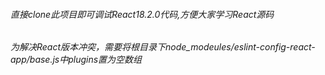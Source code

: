 ###### 直接clone此项目即可调试React18.2.0代码,方便大家学习React源码
###### 为解决React版本冲突，需要将根目录下node_modeules/eslint-config-react-app/base.js中plugins置为空数组
